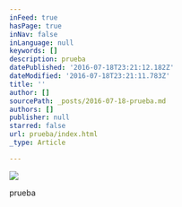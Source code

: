 ```yaml
---
inFeed: true
hasPage: true
inNav: false
inLanguage: null
keywords: []
description: prueba
datePublished: '2016-07-18T23:21:12.182Z'
dateModified: '2016-07-18T23:21:11.783Z'
title: ''
author: []
sourcePath: _posts/2016-07-18-prueba.md
authors: []
publisher: null
starred: false
url: prueba/index.html
_type: Article

---
```

![](https://the-grid-user-content.s3-us-west-2.amazonaws.com/ba1b746a-6e0a-4907-96d7-63cd5d3929f4.jpg)

prueba